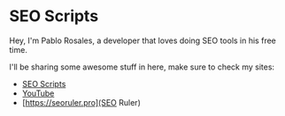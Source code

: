 # SEO Scripts

Hey, I'm Pablo Rosales, a developer that loves doing SEO tools in his free time. 

I'll be sharing some awesome stuff in here, make sure to check my sites:

* [SEO Scripts](https://gist.github.com/PabloRosales)
* [YouTube](https://www.youtube.com/channel/UCTCzyOy22H1G1_9cQeeMp5A)
* [https://seoruler.pro](SEO Ruler)
